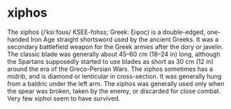 # xiphos

The xiphos (/ˈksiːfoʊs/ KSEE-fohss; Greek: ξίφος) is a double-edged, one-handed Iron Age straight shortsword used by the ancient Greeks.
It was a secondary battlefield weapon for the Greek armies after the dory or javelin.
The classic blade was generally about 45–60 cm (18–24 in) long, although the Spartans supposedly started to use blades as short as 30 cm (12 in) around the era of the Greco-Persian Wars.
The xiphos sometimes has a midrib, and is diamond or lenticular in cross-section.
It was generally hung from a baldric under the left arm.
The xiphos was generally used only when the spear was broken, taken by the enemy, or discarded for close combat.
Very few xiphoi seem to have survived.
